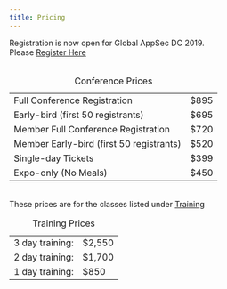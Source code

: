 ```yaml
---
title: Pricing
---
```


<section class="pricing">
    <div>
        Registration is now open for Global AppSec DC 2019.<br/>
        Please <a href="https://www.regonline.com/registration/login.aspx?eventID=2566994">Register Here</a>
    </div>
    <br/>
    <table class="price-table">
        <caption>Conference Prices</caption>
        <tr>
            <td>Full Conference Registration</td>
            <td class="price"> $895</td>
        </tr>
        <tr>
            <td class="indent">Early-bird (first 50 registrants)</td>
            <td class="price"> $695</td>
        </tr>
        <tr>
            <td>Member Full Conference Registration</td>
            <td class="price">$720</td>
        </tr>
        <tr>
            <td class="indent"> Member Early-bird (first 50 registrants)</td>
            <td class="price"> $520</td>
        </tr>
        <tr>
            <td>Single-day Tickets</td>
            <td class="price">$399</td>
        </tr>
        <tr>
            <td>Expo-only (No Meals)</td>
            <td class="price">$450</td>
        </tr>
    </table>
    <br/>
    <div>
        These prices are for the classes listed under <a href="/program/trainings">Training</a> 
    </div>
    <table class="price-table">
        <caption>Training Prices</caption>
        <tr>
            <td>3 day training:</td>
            <td class="price"> $2,550</td>
        </tr>
        <tr>
            <td>2 day training:</td><td class="price">$1,700</td>
        </tr>
        <tr>
            <td>1 day training:</td><td class="price">$850</td>
        </tr>
    </table>
</section>
<!--
Conference Pricing

Regular Full-conference Registration:    $895
     Early-bird (first 50 registrants)       :    $695


Member Full-conference Registration:   $720
     Early-bird (first 50 registrants)        :   $520

Training fees:
      3 day training                                  :  $2,550
      2 day training                                  :  $1,700
      1 day training                                   :  $850
    -->
